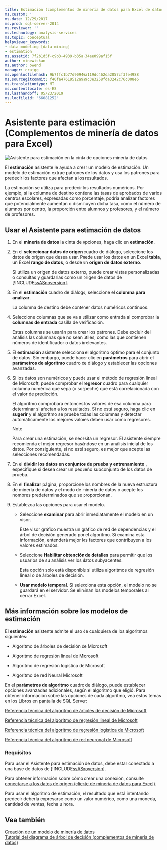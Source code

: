 ```yaml
---
title: Estimación (complementos de minería de datos para Excel de datos) del Asistente | Microsoft Docs
ms.custom: ''
ms.date: 12/29/2017
ms.prod: sql-server-2014
ms.reviewer: ''
ms.technology: analysis-services
ms.topic: conceptual
helpviewer_keywords:
- data modeling [data mining]
- estimation
ms.assetid: 7f2b1d5f-c9b3-4939-b35a-34ae099af15f
author: minewiskan
ms.author: owend
manager: craigg
ms.openlocfilehash: 9b7ffc1b77d90946a119dc462da2057cf3fe4988
ms.sourcegitcommit: f40fa47619512a9a9c3e3258fda3242c76c008e6
ms.translationtype: MT
ms.contentlocale: es-ES
ms.lasthandoff: 05/23/2019
ms.locfileid: "66081252"
---
```

# <a name="estimate-wizard-data-mining-add-ins-for-excel"></a>Asistente para estimación (Complementos de minería de datos para Excel)
  ![Asistente para estimación en la cinta de opciones minería de datos](media/dmc-estimate.gif "Asistente para estimación en la cinta de opciones minería de datos")  
  
 El **estimación** asistente le ayuda a crear un modelo de estimación. Un modelo de estimación extrae patrones de los datos y usa los patrones para predecir los factores que afectan a los resultados.  
  
 La estimación se utiliza para predecir los resultados numéricos. Por ejemplo, si la columna de destino contiene las tasas de aprobados de varios centros escolares, expresadas como porcentaje, podría analizar factores que potencialmente aumentan o disminuyen dicha tasa, como el número de alumnos por centro, la proporción entre alumnos y profesores, y el número de profesores.  
  
## <a name="using-the-estimate-data-wizard"></a>Usar el Asistente para estimación de datos  
  
1.  En el **minería de datos** la cinta de opciones, haga clic en **estimación**.  
  
2.  En el **seleccionar datos de origen** cuadro de diálogo, seleccione los datos de origen que desea usar. Puede usar los datos en un Excel **tabla**, un Excel **rango de datos**, o desde un **origen de datos externo**.  
  
     Si utiliza un origen de datos externo, puede crear vistas personalizadas o consultas y guardarlas como un origen de datos de [!INCLUDE[ssASnoversion](../includes/ssasnoversion-md.md)].  
  
3.  En el **estimación** cuadro de diálogo, seleccione el **columna para analizar**.  
  
     La columna de destino debe contener datos numéricos continuos.  
  
4.  Seleccione columnas que se va a utilizar como entrada al comprobar la **columnas de entrada** casilla de verificación.  
  
     Estas columnas se usarán para crear los patrones. Debe excluir del análisis las columnas que no sean útiles, como las que contienen números de identificador o datos irrelevantes.  
  
5.  El **estimación** asistente selecciona el algoritmo óptimo para el conjunto de datos. Sin embargo, puede hacer clic en **parámetros** para abrir el **parámetros de algoritmo** cuadro de diálogo y establecer las opciones avanzadas.  
  
6.  Si los datos son numéricos y puede usar el método de regresión lineal de Microsoft, puede comprobar el **regresor** cuadro para cualquier columna numérica que sepa (o sospeche) que está correlacionada con el valor de predicción.  
  
     El algoritmo comprobará entonces los valores de esa columna para determinar si afectan a los resultados. Si no está seguro, haga clic en **sugerir** y el algoritmo se pruebe todas las columnas y detectar automáticamente los mejores valores deben usar como regresores.  
  
    > [!NOTE]  
    >  Para crear una estimación, se necesita un regresor. El asistente siempre recomienda el mejor regresor basándose en un análisis inicial de los datos. Por consiguiente, si no está seguro, es mejor que acepte las selecciones recomendadas.  
  
7.  En el **dividir los datos en conjuntos de prueba y entrenamiento** , especifique si desea crear un pequeño subconjunto de los datos de prueba.  
  
8.  En el **finalizar** página, proporcione los nombres de la nueva estructura de minería de datos y el modo de minería de datos o acepte los nombres predeterminados que se proporcionan.  
  
9. Establezca las opciones para usar el modelo.  
  
    -   Seleccione **examinar** para abrir inmediatamente el modelo en un visor.  
  
         Este visor gráfico muestra un gráfico de red de dependencias y el árbol de decisión generado por el algoritmo. Si examina esta información, entenderá mejor los factores que contribuyen a los valores estimados.  
  
    -   Seleccione **Habilitar obtención de detalles** para permitir que los usuarios de su análisis ver los datos subyacentes.  
  
         Esta opción solo está disponible si utiliza algoritmos de regresión lineal o de árboles de decisión.  
  
    -   **Usar modelo temporal**. Si selecciona esta opción, el modelo no se guardará en el servidor. Se eliminan los modelos temporales al cerrar Excel.  
  
## <a name="more-about-estimation-models"></a>Más información sobre los modelos de estimación  
 El **estimación** asistente admite el uso de cualquiera de los algoritmos siguientes:  
  
-   Algoritmo de árboles de decisión de Microsoft  
  
-   Algoritmo de regresión lineal de Microsoft  
  
-   Algoritmo de regresión logística de Microsoft  
  
-   Algoritmo de red Neural Microsoft  
  
 En el **parámetros de algoritmo** cuadro de diálogo, puede establecer opciones avanzadas adicionales, según el algoritmo que eligió. Para obtener información sobre las opciones de cada algoritmo, vea estos temas en los Libros en pantalla de SQL Server:  
  
 [Referencia técnica del algoritmo de árboles de decisión de Microsoft](data-mining/microsoft-decision-trees-algorithm-technical-reference.md)  
  
 [Referencia técnica del algoritmo de regresión lineal de Microsoft](data-mining/microsoft-linear-regression-algorithm-technical-reference.md)  
  
 [Referencia técnica del algoritmo de regresión logística de Microsoft](data-mining/microsoft-logistic-regression-algorithm-technical-reference.md)  
  
 [Referencia técnica del algoritmo de red neuronal de Microsoft](data-mining/microsoft-neural-network-algorithm-technical-reference.md)  
  
### <a name="requirements"></a>Requisitos  
 Para usar el Asistente para estimación de datos, debe estar conectado a una base de datos de [!INCLUDE[ssASnoversion](../includes/ssasnoversion-md.md)].  
  
 Para obtener información sobre cómo crear una conexión, consulte [conectarse a los datos de origen &#40;cliente de minería de datos para Excel&#41;](connect-to-source-data-data-mining-client-for-excel.md).  
  
 Para usar el algoritmo de estimación, el resultado que está intentando predecir debería expresarse como un valor numérico, como una moneda, cantidad de ventas, fecha u hora.  
  
## <a name="see-also"></a>Vea también  
 [Creación de un modelo de minería de datos](creating-a-data-mining-model.md)   
 [Tutorial del diagrama de árbol de decisión &#40;complementos de minería de datos&#41;](decision-tree-diagram-walkthrough-data-mining-add-ins.md)  
  
  
